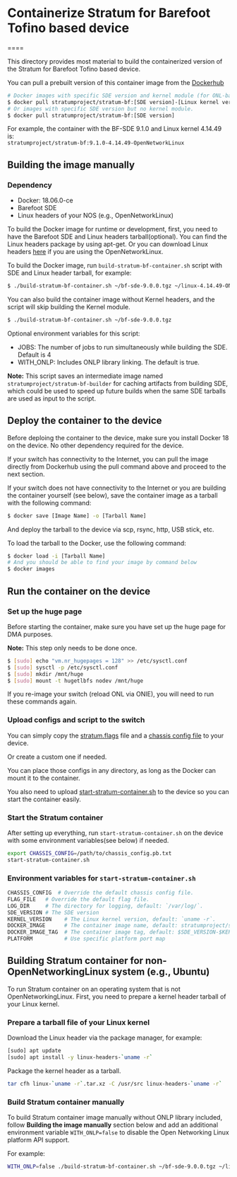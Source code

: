 <!--
Copyright 2018-present Open Networking Foundation

SPDX-License-Identifier: Apache-2.0
-->

# Containerize Stratum for Barefoot Tofino based device
====

This directory provides most material to build the containerized version of the
Stratum for Barefoot Tofino based device.

You can pull a prebuilt version of this container image from the [Dockerhub](https://hub.docker.com/repository/docker/stratumproject/stratum-bf/tags)

```bash
# Docker images with specific SDE version and kernel module (for ONL-based system)
$ docker pull stratumproject/stratum-bf:[SDE version]-[Linux kernel version]
# Or images with specific SDE version but no kernel module.
$ docker pull stratumproject/stratum-bf:[SDE version]
```

For example, the container with the BF-SDE 9.1.0 and Linux kernel 4.14.49 is: <br/>
`stratumproject/stratum-bf:9.1.0-4.14.49-OpenNetworkLinux`

## Building the image manually

### Dependency

 - Docker: 18.06.0-ce
 - Barefoot SDE
 - Linux headers of your NOS (e.g., OpenNetworkLinux)

To build the Docker image for runtime or development, first, you need to have the Barefoot SDE and Linux headers tarball(optional). You can find the Linux headers package by using apt-get. Or you can download Linux headers [here][onl-linux-headers] if you are using the OpenNetworkLinux.

To build the Docker image, run `build-stratum-bf-container.sh` script with SDE and Linux header tarball, for example:

```bash
$ ./build-stratum-bf-container.sh ~/bf-sde-9.0.0.tgz ~/linux-4.14.49-ONL.tar.xz
```

You can also build the container image without Kernel headers, and the script will skip building the Kernel module.

```bash
$ ./build-stratum-bf-container.sh ~/bf-sde-9.0.0.tgz
```

Optional environment variables for this script:

 - JOBS: The number of jobs to run simultaneously while building the SDE. Default is 4
 - WITH_ONLP: Includes ONLP library linking. The default is true.

__Note:__ This script saves an intermediate image named `stratumproject/stratum-bf-builder` for caching artifacts from building SDE, which could be used to speed up future builds when the same SDE tarballs are used as input to the script.

## Deploy the container to the device

Before deploing the container to the device, make sure you install Docker 18 on the
device. No other dependency required for the device.

If your switch has connectivity to the Internet, you can pull the image directly from Dockerhub
using the pull command above and proceed to the next section.

If your switch does not have connectivity to the Internet or you are building the container
yourself (see below), save the container image as a tarball with the following command:

```bash
$ docker save [Image Name] -o [Tarball Name]
```

And deploy the tarball to the device via scp, rsync, http, USB stick, etc.

To load the tarball to the Docker, use the following command:

```bash
$ docker load -i [Tarball Name]
# And you should be able to find your image by command below
$ docker images
```

## Run the container on the device

### Set up the huge page

Before starting the container, make sure you have set up the huge page for DMA purposes.

__Note:__ This step only needs to be done once.

```bash
$ [sudo] echo "vm.nr_hugepages = 128" >> /etc/sysctl.conf
$ [sudo] sysctl -p /etc/sysctl.conf
$ [sudo] mkdir /mnt/huge
$ [sudo] mount -t hugetlbfs nodev /mnt/huge
```

If you re-image your switch (reload ONL via ONIE), you will need to run these commands again.

### Upload configs and script to the switch

You can simply copy the [stratum.flags][stratum-flags] file and a [chassis config file][chassis-config-dir] to your device.

Or create a custom one if needed.

You can place those configs in any directory, as long as the Docker can mount it to the container.

You also need to upload [start-stratum-container.sh][start-stratum-container-sh] to the device so you can start the container easily.

### Start the Stratum container

After setting up everything, run `start-stratum-container.sh` on the device with some environment variables(see below) if needed.

```bash
export CHASSIS_CONFIG=/path/to/chassis_config.pb.txt
start-stratum-container.sh
```

### Environment variables for `start-stratum-container.sh`

```bash
CHASSIS_CONFIG  # Override the default chassis config file.
FLAG_FILE   # Override the default flag file.
LOG_DIR     # The directory for logging, default: `/var/log/`.
SDE_VERSION # The SDE version
KERNEL_VERSION    # The Linux kernel version, default: `uname -r`.
DOCKER_IMAGE      # The container image name, default: stratumproject/stratum-bf
DOCKER_IMAGE_TAG  # The container image tag, default: $SDE_VERSION-$KERNEL_VERSION
PLATFORM          # Use specific platform port map
```

## Building Stratum container for non-OpenNetworkingLinux system (e.g., Ubuntu)

To run Stratum container on an operating system that is not OpenNetworkingLinux.
First, you need to prepare a kernel header tarball of your Linux kernel.

### Prepare a tarball file of your Linux kernel

Download the Linux header via the package manager, for example:

```bash
[sudo] apt update
[sudo] apt install -y linux-headers-`uname -r`
```

Package the kernel header as a tarball.

```bash
tar cfh linux-`uname -r`.tar.xz -C /usr/src linux-headers-`uname -r`
```

### Build Stratum container manually

To build Stratum container image manually without ONLP library included, follow **Building the image manually** section below and add an additional environment variable `WITH_ONLP=false` to disable the Open Networking Linux platform API support.

For example:

```bash
WITH_ONLP=false ./build-stratum-bf-container.sh ~/bf-sde-9.0.0.tgz ~/linux-`uname -r`.tar.xz
```

[onl-linux-headers]: https://github.com/opennetworkinglab/OpenNetworkLinux/releases/tag/onlpv2-dev-1.0.1
[stratum-flags]: stratum/hal/bin/barefoot/deb/stratum.flags
[chassis-config-dir]: stratum/hal/config
[start-stratum-container-sh]: stratum/hal/bin/barefoot/docker/start-stratum-container.sh